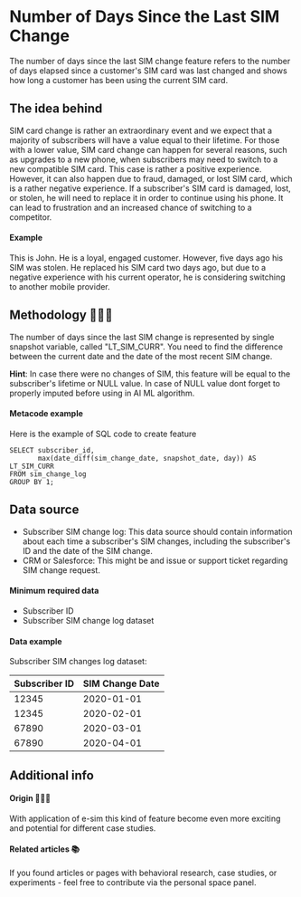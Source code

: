 
# Number of Days Since the Last SIM Change
 
The number of days since the last SIM change feature refers to the number of days elapsed since a customer's SIM card was last changed and shows how long a customer has been using the current SIM card. 

## The idea behind

SIM card change is rather an extraordinary event and we expect that a majority of subscribers will have a value equal to their lifetime. For those with a lower value, SIM card change can happen for several reasons, such as upgrades to a new phone, when subscribers may need to switch to a new compatible SIM card. This case is rather a positive experience. However, it can also happen due to fraud, damaged, or lost SIM card, which is a rather negative experience. If a subscriber's SIM card is damaged, lost, or stolen, he will need to replace it in order to continue using his phone. It can lead to frustration and an increased chance of switching to a competitor. 

#### Example 

This is John. He is a loyal, engaged customer. However, five days ago his SIM was stolen. He replaced his SIM card two days ago, but due to a negative experience with his current operator, he is considering switching to another mobile provider.  

## Methodology 👨🏻‍💻

The number of days since the last SIM change is represented by single snapshot variable, called "LT_SIM_CURR". You need to find the difference between the current date and the date of the most recent SIM change. 

**Hint**: In case there were no changes of SIM, this feature will be equal to the subscriber's lifetime or NULL value. In case of NULL value dont forget to properly imputed before using in AI ML algorithm.


#### Metacode example 

Here is the example of SQL code to create feature

```
SELECT subscriber_id, 
       max(date_diff(sim_change_date, snapshot_date, day)) AS LT_SIM_CURR
FROM sim_change_log
GROUP BY 1;
```

## Data source

- Subscriber SIM change log: This data source should contain information about each time a subscriber's SIM changes, including the subscriber's ID and the date of the SIM change.
- CRM or Salesforce: This might be and issue or support ticket regarding SIM change request.

#### Minimum required data

- Subscriber ID
- Subscriber SIM change log dataset

#### Data example
Subscriber SIM changes log dataset:

| Subscriber ID | SIM Change Date |
| ------------ | ---------------- |
| 12345        | 2020-01-01      |
| 12345        | 2020-02-01      |
| 67890        | 2020-03-01      |
| 67890        | 2020-04-01      |



## Additional info

#### Origin 🕵🏻‍♂️

With application of e-sim this kind of feature become even more exciting and potential for different case studies.

#### Related articles 📚

If you found articles or pages with behavioral research, case studies, or experiments - feel free to contribute via the personal space panel.




